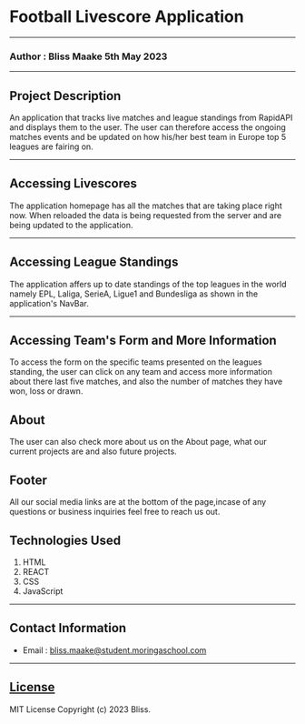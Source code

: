 # Football Livescore Application

---

### Author : Bliss Maake 5th May 2023

---

## Project Description

An application that tracks live matches and league standings from RapidAPI and displays them to the user.
The user can therefore access the ongoing matches events and be updated on how his/her best team in Europe top 5 leagues are fairing on.

---

## Accessing Livescores

The application homepage has all the matches that are taking place right now.
When reloaded the data is being requested from the server and are being updated to the application.

---

## Accessing League Standings

The application affers up to date standings of the top leagues in the world namely EPL, Laliga, SerieA, Ligue1 and Bundesliga as shown in the application's NavBar.

---

## Accessing Team's Form and More Information

To access the form on the specific teams presented on the leagues standing, the user can click on any team and access more information about there last five matches, and also the number of matches they have won, loss or drawn.

## About

The user can also check more about us on the About page, what our current projects are and also future projects.

## Footer

All our social media links are at the bottom of the page,incase of any questions or business inquiries feel free to reach us out.

## Technologies Used

1. HTML
2. REACT
3. CSS
4. JavaScript

---

## Contact Information

- Email : bliss.maake@student.moringaschool.com

---

## [License](LICENSE)

MIT License
Copyright (c) 2023 Bliss.
